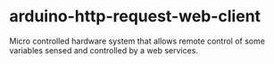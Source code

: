 # arduino-http-request-web-client
Micro controlled hardware system that allows remote control of some variables sensed and controlled by a web services. 

